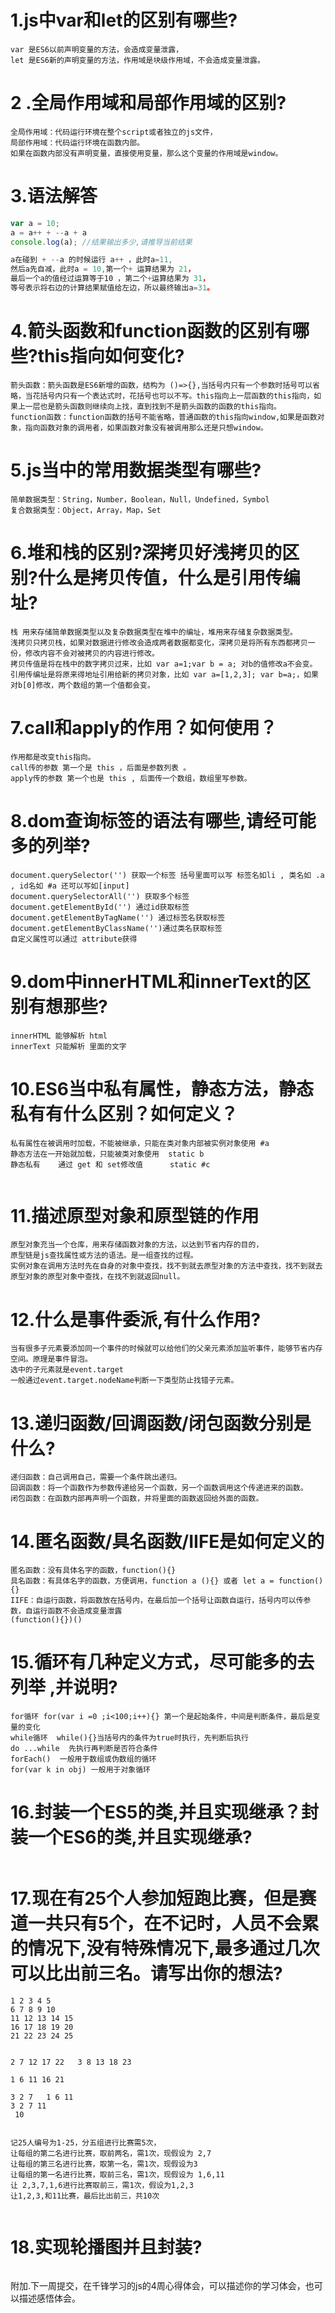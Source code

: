 # 1.js中var和let的区别有哪些?

```
var 是ES6以前声明变量的方法，会造成变量泄露，
let 是ES6新的声明变量的方法，作用域是块级作用域，不会造成变量泄露。
```

# 2 .全局作用域和局部作用域的区别?

```
全局作用域：代码运行环境在整个script或者独立的js文件，
局部作用域：代码运行环境在函数内部。
如果在函数内部没有声明变量，直接使用变量，那么这个变量的作用域是window。
```

# 3.语法解答

```js
var a = 10;
a = a++ + --a + a
console.log(a); //结果输出多少,请推导当前结果

a在碰到 + --a 的时候运行 a++ ，此时a=11,
然后a先自减，此时a = 10,第一个+ 运算结果为 21，
最后一个a的值经过运算等于10 ，第二个+运算结果为 31，
等号表示将右边的计算结果赋值给左边，所以最终输出a=31。
```

# 4.箭头函数和function函数的区别有哪些?this指向如何变化?

```
箭头函数：箭头函数是ES6新增的函数，结构为 ()=>{},当括号内只有一个参数时括号可以省略，当花括号内只有一个表达式时，花括号也可以不写。this指向上一层函数的this指向，如果上一层也是箭头函数则继续向上找，直到找到不是箭头函数的函数的this指向。
function函数：function函数的括号不能省略，普通函数的this指向window,如果是函数对象，指向函数对象的调用者，如果函数对象没有被调用那么还是只想window。
```

# 5.js当中的常用数据类型有哪些?

```
简单数据类型：String，Number，Boolean，Null，Undefined，Symbol
复合数据类型：Object，Array，Map，Set
```

# 6.堆和栈的区别?深拷贝好浅拷贝的区别?什么是拷贝传值，什么是引用传编址?

```
栈 用来存储简单数据类型以及复杂数据类型在堆中的编址，堆用来存储复杂数据类型。
浅拷贝只拷贝栈，如果对数据进行修改会造成两者数据都变化，深拷贝是将所有东西都拷贝一份，修改内容不会对被拷贝的内容进行修改。
拷贝传值是将在栈中的数字拷贝过来，比如 var a=1;var b = a; 对b的值修改a不会变。
引用传编址是将原来得地址引用给新的拷贝对象，比如 var a=[1,2,3]; var b=a;，如果对b[0]修改，两个数组的第一个值都会变。
```

# 7.call和apply的作用？如何使用？

```
作用都是改变this指向。
call传的参数 第一个是 this ，后面是参数列表 。
apply传的参数 第一个也是 this , 后面传一个数组，数组里写参数。
```

# 8.dom查询标签的语法有哪些,请经可能多的列举?

```
document.querySelector('') 获取一个标签 括号里面可以写 标签名如li , 类名如 .a , id名如 #a 还可以写如[input]
document.querySelectorAll('') 获取多个标签
document.getElementById('') 通过id获取标签
document.getElementByTagName('') 通过标签名获取标签
document.getElementByClassName('')通过类名获取标签
自定义属性可以通过 attribute获得
```

# 9.dom中innerHTML和innerText的区别有想那些?

```
innerHTML 能够解析 html
innerText 只能解析 里面的文字
```

# 10.ES6当中私有属性，静态方法，静态私有有什么区别？如何定义？

```
私有属性在被调用时加载，不能被继承，只能在类对象内部被实例对象使用 #a
静态方法在一开始就加载，只能被类对象使用  static b 
静态私有    通过 get 和 set修改值      static #c
```

```

```

# 11.描述原型对象和原型链的作用

```
原型对象充当一个仓库，用来存储函数对象的方法，以达到节省内存的目的，
原型链是js查找属性或方法的语法。是一组查找的过程。
实例对象在调用方法时先在自身的对象中查找，找不到就去原型对象的方法中查找，找不到就去原型对象的原型对象中查找，在找不到就返回null。
```

# 12.什么是事件委派,有什么作用?

```
当有很多子元素要添加同一个事件的时候就可以给他们的父亲元素添加监听事件，能够节省内存空间。原理是事件冒泡。
选中的子元素就是event.target
一般通过event.target.nodeName判断一下类型防止找错子元素。
```

# 13.递归函数/回调函数/闭包函数分别是什么?

```
递归函数：自己调用自己，需要一个条件跳出递归。
回调函数：将一个函数作为参数传递给另一个函数，另一个函数调用这个传递进来的函数。
闭包函数：在函数内部再声明一个函数，并将里面的函数返回给外面的函数。
```

# 14.匿名函数/具名函数/IIFE是如何定义的

```
匿名函数：没有具体名字的函数，function(){}
具名函数：有具体名字的函数，方便调用，function a (){} 或者 let a = function(){} 
IIFE：自运行函数，将函数放在括号内，在最后加一个括号让函数自运行，括号内可以传参数，自运行函数不会造成变量泄露 
(function(){})()
```

# 15.循环有几种定义方式，尽可能多的去列举 ,并说明?

```
for循环 for(var i =0 ;i<100;i++){} 第一个是起始条件，中间是判断条件，最后是变量的变化
while循环  while(){}当括号内的条件为true时执行，先判断后执行
do ...while  先执行再判断是否符合条件
forEach()  一般用于数组或伪数组的循环
for(var k in obj) 一般用于对象循环

```

# 16.封装一个ES5的类,并且实现继承？封装一个ES6的类,并且实现继承?

```
```

# 17.现在有25个人参加短跑比赛，但是赛道一共只有5个，在不记时，人员不会累的情况下,没有特殊情况下,最多通过几次可以比出前三名。请写出你的想法?

```
1 2 3 4 5
6 7 8 9 10
11 12 13 14 15
16 17 18 19 20
21 22 23 24 25


2 7 12 17 22   3 8 13 18 23

1 6 11 16 21 

3 2 7   1 6 11
3 2 7 11
 10


记25人编号为1-25，分五组进行比赛需5次，
让每组的第二名进行比赛，取前两名，需1次，现假设为 2,7
让每组的第三名进行比赛，取第一名，需1次，现假设为3
让每组的第一名进行比赛，取前三名，需1次，现假设为 1,6,11
让 2,3,7,1,6进行比赛取前三，需1次，假设为1,2,3
让1,2,3,和11比赛，最后比出前三，共10次


```

# 18.实现轮播图并且封装?

```

```

附加.下一周提交，在千锋学习的js的4周心得体会，可以描述你的学习体会，也可以描述感悟体会。